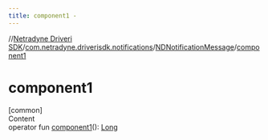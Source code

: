 ```yaml
---
title: component1 -
---
```

//[Netradyne Driveri SDK](../../index.md)/[com.netradyne.driverisdk.notifications](../index.md)/[NDNotificationMessage](index.md)/[component1](component1.md)



# component1  
[common]  
Content  
operator fun [component1](component1.md)(): [Long](https://kotlinlang.org/api/latest/jvm/stdlib/kotlin/-long/index.html)  



